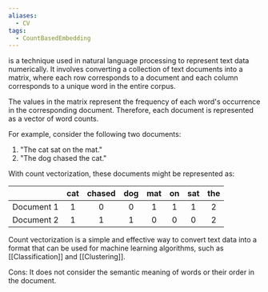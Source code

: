 ```yaml
---
aliases:
  - CV
tags:
  - CountBasedEmbedding
---
```

is a technique used in natural language processing to represent text data numerically. It involves converting a collection of text documents into a matrix, where each row corresponds to a document and each column corresponds to a unique word in the entire corpus. 

The values in the matrix represent the frequency of each word's occurrence in the corresponding document. Therefore, each document is represented as a vector of word counts.

For example, consider the following two documents:

1. "The cat sat on the mat."
2. "The dog chased the cat."

With count vectorization, these documents might be represented as:

|  | cat | chased | dog | mat | on | sat | the |
| :--: | :--: | :--: | :--: | :--: | :--: | :--: | :--: |
| Document 1 | 1 | 0 | 0 | 1 | 1 | 1 | 2 |
| Document 2 | 1 | 1 | 1 | 0 | 0 | 0 | 2 |

Count vectorization is a simple and effective way to convert text data into a format that can be used for machine learning algorithms, such as [[Classification]] and [[Clustering]]. 

Cons: It does not consider the semantic meaning of words or their order in the document.
